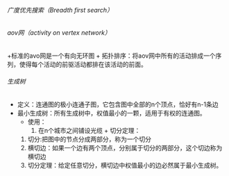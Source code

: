 ###### 广度优先搜索（Breadth first search）
###### aov网（activity on vertex network）
   +标准的avo网是一个有向无环图
      + 拓扑排序：将aov网中所有的活动排成一个序列，使得每个活动的前驱活动都排在该活动的前面。
###### 生成树
   + 定义：连通图的极小连通子图，它包含图中全部的n个顶点，恰好有n-1条边
   + 最小生成树：所有生成树中，权值最小的一颗，适用于有权的连通图。
      + 使用：
         1. 在n个城市之间铺设光缆 
    + 切分定理：
       1. 切分:把图中的节点分成两部分，称为一个切分
       2. 横切边：如果一个边有两个顶点，分别属于切分的两部分，这个切边称为横切边
       3. 切分定理：给定任意切分，横切边中权值最小的边必然属于最小生成树。